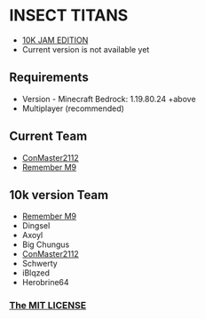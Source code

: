 # INSECT TITANS
 - [10K JAM EDITION](https://github.com/Dingsel/Resource-Rampage)
 - Current version is not available yet

## Requirements
 - Version - Minecraft Bedrock: 1.19.80.24 +above
 - Multiplayer (recommended)

## Current Team
 - [ConMaster2112](https://github.com/ConsoleTerm)
 - [Remember M9](https://github.com/Remember-M9)

## 10k version Team
 - [Remember M9](https://github.com/Remember-M9)
 - Dingsel
 - Axoyl
 - Big Chungus
 - [ConMaster2112](https://github.com/ConsoleTerm)
 - Schwerty
 - iBlqzed
 - Herobrine64

### [The MIT LICENSE](./LICENSE)